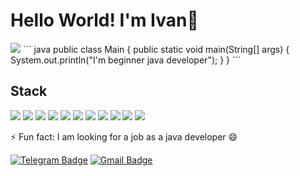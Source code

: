 # Hello World! I'm Ivan👋
<img src="https://media.tproger.ru/uploads/2015/05/java-multithreading-tips.jpg"/>
``` java 
public class Main {
    public static void main(String[] args) {
    System.out.println("I'm beginner java developer");
    }
}
```

## Stack 
<img src="https://img.shields.io/badge/Java-C71A36?style=for-the-badge&logo=Java&logoColor=white"/> <img src="https://img.shields.io/badge/IntelliJ IDEA-2F4F4F?style=for-the-badge&logo=IntelliJ IDEA&logoColor=white"/> <img src="https://img.shields.io/badge/SPring-%236DB33F?style=for-the-badge&logo=Spring&logoColor=white"/> <img src="https://img.shields.io/badge/SPring boot-%236DB33F?style=for-the-badge&logo=Spring Boot&logoColor=white"/> <img src="https://img.shields.io/badge/PostgreSQL-blue?style=for-the-badge&logo=PostgreSQL&logoColor=white"/> <img src="https://img.shields.io/badge/H2-black?style=for-the-badge&logo=H2&logoColor=white"/> <img src="https://img.shields.io/badge/Hibernate-006400?style=for-the-badge&logo=Hibernate&logoColor=white"/> <img src="https://img.shields.io/badge/Maven-C71A36?style=for-the-badge&logo=Apache%20Maven&logoColor=white"/> <img src="https://img.shields.io/badge/Junit-FA8072?style=for-the-badge&logo=Junit5&logoColor=white"/> <img src="https://img.shields.io/badge/GIT-9370DB?style=for-the-badge&logo=GIT&logoColor=white"/> <img src="https://img.shields.io/badge/DOcker-blue?style=for-the-badge&logo=DOcker&logoColor=white"/>

⚡ Fun fact: I am looking for a job as a java developer 😄


[![Telegram Badge](https://img.shields.io/badge/-IvanSuchilin-blue?style=flat&logo=Telegram&logoColor=white)](https://t.me/IvanSuchilin)
[![Gmail Badge](https://img.shields.io/badge/-Gmail-red?style=flat&logo=Gmail&logoColor=white)](https://ivansuchilin@gmail.com)
<!--
**IvanSuchilin/IvanSuchilin** is a ✨ _special_ ✨ repository because its `README.md` (this file) appears on your GitHub profile.

Here are some ideas to get you started:

- 🔭 I’m currently working on ...
- 🌱 I’m currently learning ...
- 👯 I’m looking to collaborate on ...
- 🤔 I’m looking for help with ...
- 💬 Ask me about ...
- 📫 How to reach me: ...
- 😄 Pronouns: ...
- ⚡ Fun fact: ...
-->
